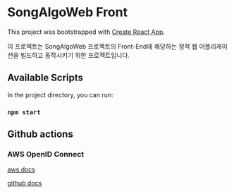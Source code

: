 # SongAlgoWeb Front

This project was bootstrapped with [Create React App](https://github.com/facebook/create-react-app).

이 프로젝트는 SongAlgoWeb 프로젝트의 Front-End에 해당하는 정적 웹 어플리케이션을 빌드하고 동작시키기 위한 프로젝트입니다.

## Available Scripts

In the project directory, you can run:

### `npm start`

## Github actions

### AWS OpenID Connect 

[aws docs](https://docs.aws.amazon.com/ko_kr/IAM/latest/UserGuide/id_roles_create_for-idp_oidc.html)

[github docs](https://docs.github.com/en/actions/deployment/security-hardening-your-deployments/configuring-openid-connect-in-amazon-web-services)
